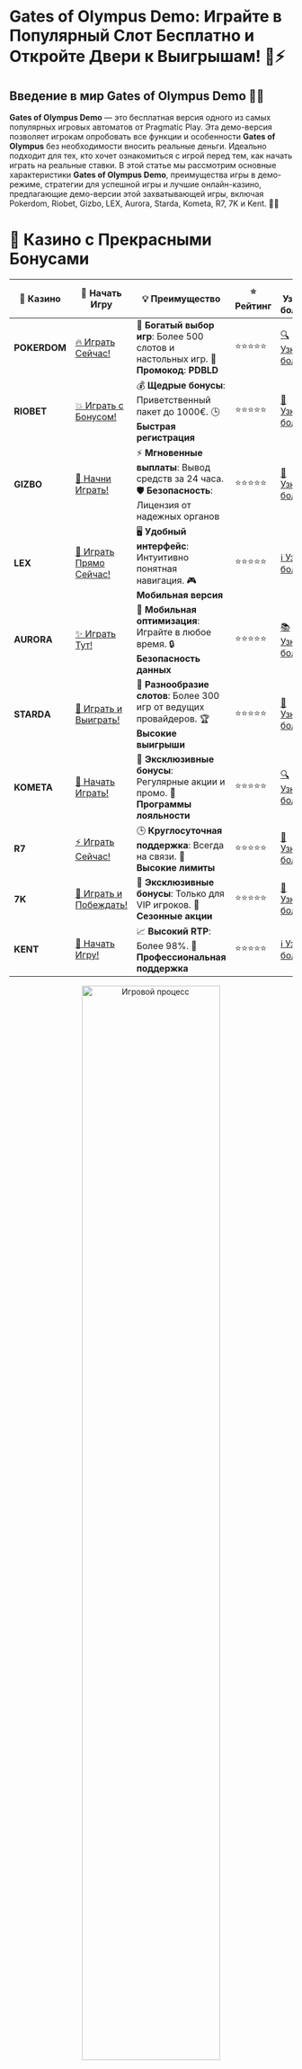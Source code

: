 # **Gates of Olympus Demo: Играйте в Популярный Слот Бесплатно и Откройте Двери к Выигрышам! 🎰⚡**

## Введение в мир **Gates of Olympus Demo** 🎲✨

**Gates of Olympus Demo** — это бесплатная версия одного из самых популярных игровых автоматов от Pragmatic Play. Эта демо-версия позволяет игрокам опробовать все функции и особенности **Gates of Olympus** без необходимости вносить реальные деньги. Идеально подходит для тех, кто хочет ознакомиться с игрой перед тем, как начать играть на реальные ставки. В этой статье мы рассмотрим основные характеристики **Gates of Olympus Demo**, преимущества игры в демо-режиме, стратегии для успешной игры и лучшие онлайн-казино, предлагающие демо-версии этой захватывающей игры, включая Pokerdom, Riobet, Gizbo, LEX, Aurora, Starda, Kometa, R7, 7K и Kent. 🚀💡

# 🌟 Казино с Прекрасными Бонусами

| 🎲 **Казино** | 🔗 **Начать Игру** | 💡 **Преимущество** | ⭐ **Рейтинг** | 🔗 **Узнать больше** | 🆕 **Новая информация** |
|--------------|---------------------|---------------------|----------------|----------------------|-------------------------|
| **POKERDOM**  | [🔥 Играть Сейчас!](https://brandplay.link/4k77v2yx) | 🎉 **Богатый выбор игр**: Более 500 слотов и настольных игр. 🎁 **Промокод**: **PDBLD** | ⭐⭐⭐⭐⭐ | [🔍 Узнать больше](https://brandplay.link/4k77v2yx) | 🏆 **Победители турниров** получают эксклюзивные подарки! |
| **RIOBET**    | [💥 Играть с Бонусом!](https://brandplay.link/7xBLTPyj) | 💰 **Щедрые бонусы**: Приветственный пакет до 1000€. 🕒 **Быстрая регистрация** | ⭐⭐⭐⭐⭐ | [📖 Узнать больше](https://brandplay.link/7xBLTPyj) | 💬 **Поддержка 24/7** для комфортной игры в любое время! |
| **GIZBO**     | [🚀 Начни Играть!](https://brandplay.link/bprXw4YV) | ⚡ **Мгновенные выплаты**: Вывод средств за 24 часа. 🛡️ **Безопасность**: Лицензия от надежных органов | ⭐⭐⭐⭐⭐ | [📝 Узнать больше](https://brandplay.link/bprXw4YV) | 🔒 **SSL-шифрование** для максимальной безопасности данных игроков. |
| **LEX**       | [💎 Играть Прямо Сейчас!](https://brandplay.link/zW4hdDFV) | 🖥️ **Удобный интерфейс**: Интуитивно понятная навигация. 🎮 **Мобильная версия** | ⭐⭐⭐⭐⭐ | [ℹ️ Узнать больше](https://brandplay.link/zW4hdDFV) | 📱 **Поддержка всех мобильных устройств** для удобства игры в любом месте. |
| **AURORA**    | [✨ Играть Тут!](https://10trafic-stat2.com/click/668546556bcc6313411604bd/6766/13032/subaccount) | 📱 **Мобильная оптимизация**: Играйте в любое время. 🔒 **Безопасность данных** | ⭐⭐⭐⭐⭐ | [📚 Узнать больше](https://10trafic-stat2.com/click/668546556bcc6313411604bd/6766/13032/subaccount) | 🌍 **Международная лицензия** на деятельность в разных странах. |
| **STARDА**    | [🎉 Играть и Выиграть!](https://brandplay.link/fB7xwRFL) | 🎰 **Разнообразие слотов**: Более 300 игр от ведущих провайдеров. 🏆 **Высокие выигрыши** | ⭐⭐⭐⭐⭐ | [🔎 Узнать больше](https://brandplay.link/fB7xwRFL) | 🎉 **Ежемесячные турниры** с крупными призами! |
| **KOMETA**    | [🎁 Начать Играть!](https://brandplay.link/8ZymQJV8) | 🎁 **Эксклюзивные бонусы**: Регулярные акции и промо. 🔄 **Программы лояльности** | ⭐⭐⭐⭐⭐ | [🔍 Узнать больше](https://brandplay.link/8ZymQJV8) | 🌟 **Персонализированные предложения** для долгосрочных игроков. |
| **R7**        | [⚡ Играть Сейчас!](https://brandplay.link/bMd3Yjsw) | 🕒 **Круглосуточная поддержка**: Всегда на связи. 💸 **Высокие лимиты** | ⭐⭐⭐⭐⭐ | [📖 Узнать больше](https://brandplay.link/bMd3Yjsw) | 🎯 **Рейтинг игроков** для лучших участников. |
| **7K**        | [🎯 Играть и Побеждать!](https://brandplay.link/BvQyFShp) | 🌟 **Эксклюзивные бонусы**: Только для VIP игроков. 🎉 **Сезонные акции** | ⭐⭐⭐⭐⭐ | [📝 Узнать больше](https://brandplay.link/BvQyFShp) | 🥇 **Особые привилегии** для постоянных игроков. |
| **KENT**      | [🔑 Начать Игру!](https://brandplay.link/Fv2WP3js) | 📈 **Высокий RTP**: Более 98%. 💼 **Профессиональная поддержка** | ⭐⭐⭐⭐⭐ | [ℹ️ Узнать больше](https://brandplay.link/Fv2WP3js) | 💬 **Поддержка на нескольких языках** для удобства игроков. |

<div align="center"> <img src="https://i.pinimg.com/originals/1d/b3/25/1db325483acbe642c6d4e6fdd73a4988.gif" alt="Игровой процесс" width="70%"> </div>
---

# 🚀 Быстрые Выигрыши и Поддержка

| 🎲 **Казино** | 🔗 **Начать Игру** | 💡 **Преимущество** | ⭐ **Рейтинг** | 🔗 **Узнать больше** | 🆕 **Новая информация** |
|--------------|---------------------|---------------------|----------------|----------------------|-------------------------|
| **GAMA**      | [🎯 Играть Прямо Сейчас!](https://brandplay.link/j6NMKsDz) | 🔍 **Интуитивный интерфейс**: Легкость использования. 🏅 **Престижные турниры** | ⭐⭐⭐⭐☆ | [🔎 Узнать больше](https://brandplay.link/j6NMKsDz) | 🏆 **Турниры с большими призами** каждый месяц. |
| **ONION**     | [💥 Играть и Выигрывать!](https://brandplay.link/zBGRVpQ9) | 🤑 **Низкие ставки**: Идеально для начинающих. 🔄 **Быстрые выводы** | ⭐⭐⭐⭐☆ | [🔍 Узнать больше](https://brandplay.link/zBGRVpQ9) | 🎮 **Казино для новичков** с простыми правилами. |
| **ЧЕМПИОН**   | [🏅 Играть в Турнире!](https://temon-gter.cfd/go/lRq?p80412p304504pcc44t17455) | 🏅 **Лояльная программа**: Награды за активность. 🎁 **Ежемесячные бонусы** | ⭐⭐⭐⭐☆ | [📖 Узнать больше](https://temon-gter.cfd/go/lRq?p80412p304504pcc44t17455) | 🥇 **Турниры и лояльность** — каждый шаг вознаграждается. |
| **VAVADA**    | [🚀 Играть Без Ожидания!](https://vavadapartner.pro/?promo=ea5c9275-6854-4505-94fc-95ab18221945-linkb2) | 🚀 **Быстрая регистрация**: Начните играть мгновенно. 🔐 **Безопасные транзакции** | ⭐⭐⭐⭐☆ | [📝 Узнать больше](https://vavadapartner.pro/?promo=ea5c9275-6854-4505-94fc-95ab18221945-linkb2) | 🏆 **Программа для новых игроков** с бонусами за регистрацию. |
| **FRIENDS**   | [🎉 Играть и Развлекаться!](https://gofriends.mba/linkb2) | 🤝 **Социальные игры**: Играйте с друзьями. 🌐 **Мультиплатформенность** | ⭐⭐⭐⭐☆ | [ℹ️ Узнать больше](https://gofriends.mba/linkb2) | 🎮 **Играйте с друзьями** и зарабатывайте бонусы за совместные действия. |
| **1WIN**      | [⚡ Играть и Выигрывать!](https://brandplay.link/smXVpBbG) | 🏆 **Спортивные ставки**: Широкий выбор видов спорта. 💵 **Высокие коэффициенты** | ⭐⭐⭐⭐☆ | [📚 Узнать больше](https://brandplay.link/smXVpBbG) | ⚽ **Бонусы на спортивные ставки** для активных игроков. |
| **DRIP**      | [💥 Играть Сразу!](https://drp-ircp01.com/c07e6a3db) | 🌐 **Инновационные игры**: Новейшие игровые технологии. 🛡️ **Высокая безопасность** | ⭐⭐⭐⭐☆ | [🔎 Узнать больше](https://drp-ircp01.com/c07e6a3db) | 🔧 **Инновационные функции** для удобства игры. |
| **JOYCASINO** | [🎰 Играть И Побеждать!](https://rpc30.call2me.pro/?/ru/registration?apkpop=0&partner=p24970p3291217pc98f) | 🎁 **Приятные бонусы**: Ежедневные акции и подарки. 🕹️ **Разнообразие игр** | ⭐⭐⭐⭐☆ | [🔍 Узнать больше](https://rpc30.call2me.pro/?/ru/registration?apkpop=0&partner=p24970p3291217pc98f) | 🎉 **Щедрые фриспины** для новых игроков. |
| **PLAYFORTUNA** | [🔥 Играть С Бонусом!](https://fortunapromo.net/alt/playfortuna/registration?0dc4a9362a71feb7e3f165fb8e766f70) | 🎉 **Регулярные акции**: Бонусы, фриспины и многое другое. 🏅 **Турниры** | ⭐⭐⭐⭐☆ | [📚 Узнать больше](https://fortunapromo.net/alt/playfortuna/registration?0dc4a9362a71feb7e3f165fb8e766f70) | 🎯 **Выгодные предложения** на популярные игры. |
| **SYKAA**     | [💸 Играть Сейчас!](https://s-two-way.com/?source=linkb2&pid=30697) | 💸 **Доступные ставки**: Идеально для новичков. 🎁 **Щедрые бонусы** | ⭐⭐⭐⭐☆ | [🔍 Узнать больше](https://s-two-way.com/?source=linkb2&pid=30697) | 💥 **Акции с большими бонусами** для новичков и опытных игроков. |

<div align="center"> <img src="https://schaeffers-cdn.s3.amazonaws.com/images/default-source/schaeffers-cdn-images/default-images/sectors/bigstock-casino-gambling-concept-with-f-369012793.jpg?sfvrsn=493ad806_4" alt="Игровой процесс" width="70%"> </div>
---

# 💸 Казино с Привлекательными Программами Лояльности

| 🎲 **Казино** | 🔗 **Начать Игру** | 💡 **Преимущество** | ⭐ **Рейтинг** | 🔗 **Узнать больше** | 🆕 **Новая информация** |
|--------------|---------------------|---------------------|----------------|----------------------|-------------------------|
| **KOMETA**    | [🎯 Начни Играть!](https://brandplay.link/8ZymQJV8) | 🎁 **Эксклюзивные бонусы**: Регулярные акции и промо. 🔄 **Программы лояльности** | ⭐⭐⭐⭐⭐ | [🔍 Узнать больше](https://brandplay.link/8ZymQJV8) | 🌟 **Персонализированные предложения** для долгосрочных игроков. |
| **1Xslots**   | [🏅 Играть Прямо Сейчас!](https://brandplay.link/hSB1khtr) | 🎉 **Множество акций**: Еженедельные бонусы и турниры. 🛡️ **Безопасность** | ⭐⭐⭐⭐⭐ | [📚 Узнать больше](https://brandplay.link/hSB1khtr) | 🏅 **Награды за активность**: участники программы лояльности получают специальные привилегии. |
| **R7**        | [🚀 Играть Сейчас!](https://brandplay.link/bMd3Yjsw) | 🕒 **Круглосуточная поддержка**: Всегда на связи. 💸 **Высокие лимиты** | ⭐⭐⭐⭐⭐ | [📖 Узнать больше](https://brandplay.link/bMd3Yjsw) | 💬 **VIP-поддержка** для постоянных игроков с приоритетом. |

<div align="center"> <img src="https://i.pinimg.com/originals/1d/b3/25/1db325483acbe642c6d4e6fdd73a4988.gif" alt="Игровой процесс" width="70%"> </div>
---

---

## Основные характеристики **Gates of Olympus Demo** 🧐🔍

### 1. **Тематика и дизайн** 🎨⚡

**Gates of Olympus** переносит игроков в мифологический мир Олимпа, где они встречаются с Зевсом и другими божествами. Яркий и красочный дизайн, сочетающий мифологические элементы с современными визуальными эффектами, создает захватывающую атмосферу, которая привлекает внимание игроков. Демо-версия сохраняет все визуальные и звуковые эффекты оригинальной игры, позволяя полностью погрузиться в игровой процесс.

### 2. **Механика игры** 🎰🔄

Игра работает на основе системы кластерных выигрышей, где выигрыши формируются за совпадение восьми или более одинаковых символов в любом месте на экране. **Gates of Olympus** использует стандартные 6 барабанов и 5 рядов с возможностью выпадения символов в любом месте, что делает игровой процесс более динамичным и непредсказуемым. Демо-версия позволяет игрокам ознакомиться с механикой игры и понять, как формируются выигрыши.

### 3. **Бонусные функции** 🎁✨

- **Free Spins (Бесплатные вращения)**: При выпадении четырех или более символов разброса (Scatter) активируется бонусный раунд с 15 бесплатными вращениями.
- **Мультипликаторы**: Во время бонусного раунда все выигрыши умножаются на 2, 3 или 5, что значительно увеличивает потенциальные призы.
- **Tumble Feature**: После каждого выигрыша выигравшие символы исчезают, а новые символы падают сверху, что может привести к цепочке выигрышей в одной спиновке.

### 4. **Процент возврата игроку (RTP)** 📈🔢

**RTP** **Gates of Olympus Demo** составляет около 96.50%, что делает её одной из наиболее выгодных игр для игроков, стремящихся к высоким выплатам. Демо-версия позволяет оценить RTP и понять, как часто игра возвращает деньги игроку.

---

## Преимущества игры в **Gates of Olympus Demo** 🏆⚡

### 1. **Безрисковая игра** 🆓✔️

**Gates of Olympus Demo** позволяет наслаждаться игрой без риска потерять реальные деньги. Это отличный способ протестировать игру и понять её механику перед тем, как начать играть на реальные ставки.

### 2. **Ознакомление с механикой игры** 🎮📚

Демо-версия даёт возможность полностью ознакомиться с игровыми функциями, бонусами и таблицей выплат, что помогает лучше понять, как работает слот и какие стратегии можно применять для увеличения шансов на выигрыш.

### 3. **Развитие игровых навыков** 💡🎯

Игроки могут использовать демо-режим для отработки различных стратегий ставок и управления банкроллом, что поможет им более эффективно играть в реальной версии игры.

### 4. **Разнообразие игр** 🎨🎰

Большинство онлайн-казино предлагают широкий выбор демо-слотов, включая **Gates of Olympus Demo**, что позволяет игрокам исследовать различные темы и стили игр без необходимости вкладывать деньги.

---

## Лучшие онлайн-казино для игры в **Gates of Olympus Demo** 🏅🎲

### 1. **Pokerdom** 🏆🎰

#### Основные характеристики:
- **Лицензия:** Curacao eGaming
- **Ассортимент игр:** Слоты, покер, рулетка, живое казино
- **Бонусы:** Приветственный бонус до $500 + 100 бесплатных спинов
- **Методы оплаты:** Банковские карты, электронные кошельки, криптовалюты
- **Поддержка клиентов:** 24/7 через чат и электронную почту

#### Преимущества:
- **Интеграция с покерной платформой:** Идеально подходит для любителей покера.
- **Широкий выбор игр:** Включая **Gates of Olympus Demo**.
- **Высокие лимиты на ставки и быстрые выплаты:** Подходит для игроков с крупными бюджетами.
- **Быстрые выплаты:** Эффективная система вывода средств.

### 2. **Riobet** 🎮💎

#### Основные характеристики:
- **Лицензия:** Malta Gaming Authority (MGA)
- **Ассортимент игр:** Слоты, настольные игры, спортивные ставки, живое казино
- **Бонусы:** Приветственный пакет до €1000 + 200 бесплатных спинов
- **Методы оплаты:** Visa, MasterCard, PayPal, Skrill
- **Поддержка клиентов:** Чат и телефон

#### Преимущества:
- **Интеграция спортивных ставок и казино:** Идеально для тех, кто любит ставить на спорт.
- **Высокое качество обслуживания клиентов:** Профессиональная и быстрая поддержка.
- **Регулярные акции и турниры:** Повышают шансы на выигрыш и делают игру более интересной.
- **Надежность и безопасность:** Лицензия MGA гарантирует честность игр.

### 3. **Gizbo** 💰🎉

#### Основные характеристики:
- **Лицензия:** UK Gambling Commission
- **Ассортимент игр:** Слоты, рулетка, блэкджек, живое казино
- **Бонусы:** Приветственный бонус до £500 + 50 бесплатных спинов
- **Методы оплаты:** Банковские карты, электронные кошельки, криптовалюты
- **Поддержка клиентов:** 24/7 через чат и электронную почту

#### Преимущества:
- **Многообразие игр от топовых провайдеров:** Отличный выбор для всех типов игроков.
- **Быстрые выплаты и разнообразные методы депозита:** Удобство и скорость транзакций.
- **Надежная система безопасности:** Современные технологии шифрования данных.
- **Программа лояльности:** Вознаграждения для постоянных игроков.

### 4. **LEX** 🦁✨

#### Основные характеристики:
- **Лицензия:** Curacao eGaming
- **Ассортимент игр:** Слоты, покер, рулетка, живое казино
- **Бонусы:** Приветственный бонус до $300 + 150 бесплатных спинов
- **Методы оплаты:** Visa, MasterCard, Neteller, Skrill
- **Поддержка клиентов:** 24/7 через чат и электронную почту

#### Преимущества:
- **Оптимизировано для мобильных устройств:** Отличная работа на смартфонах и планшетах.
- **Большой выбор игр от ведущих провайдеров:** Включая популярные демо-слоты.
- **Отличное качество графики и интерфейса:** Удобный и привлекательный дизайн.
- **Высокие лимиты на ставки:** Подходит для хайроллеров.

### 5. **Aurora** 🏅🎲

#### Основные характеристики:
- **Лицензия:** Malta Gaming Authority (MGA)
- **Ассортимент игр:** Слоты, настольные игры, видеопокер, живое казино
- **Бонусы:** Приветственный бонус до €400 + 100 бесплатных спинов
- **Методы оплаты:** Банковские карты, электронные кошельки, банковские переводы
- **Поддержка клиентов:** Чат и электронная почта

#### Преимущества:
- **Один из старейших и самых надёжных операторов:** Высокий уровень доверия среди игроков.
- **Инновационные игры и эксклюзивные предложения:** Постоянное обновление ассортимента.
- **Высокие лимиты на ставки и быстрые выплаты:** Подходит для игроков, желающих делать крупные ставки.
- **Быстрые выплаты:** Эффективная система обработки запросов на вывод.

### 6. **Starda** 🎰🦊

#### Основные характеристики:
- **Лицензия:** Curacao eGaming
- **Ассортимент игр:** Слоты, рулетка, блэкджек, живое казино
- **Бонусы:** Приветственный бонус до $250 + 75 бесплатных спинов
- **Методы оплаты:** Visa, MasterCard, Skrill, Neteller
- **Поддержка клиентов:** 24/7 через чат и электронную почту

#### Преимущества:
- **Интерактивная игровая платформа с миссиями и наградами:** Увлекательный игровой процесс.
- **Широкий выбор игр от топовых провайдеров:** Высококачественные слоты и настольные игры.
- **Отличное обслуживание клиентов и быстрая поддержка:** Профессиональная и оперативная помощь.
- **Надежность и безопасность:** Современные технологии защиты данных.

### 7. **Kometa** 🎮💎

#### Основные характеристики:
- **Лицензия:** Malta Gaming Authority (MGA)
- **Ассортимент игр:** Слоты, покер, рулетка, живое казино
- **Бонусы:** Приветственный бонус до $600 + 200 бесплатных спинов
- **Методы оплаты:** Банковские карты, электронные кошельки, криптовалюты
- **Поддержка клиентов:** 24/7 через чат и электронную почту

#### Преимущества:
- **Большой выбор слотов и настольных игр:** Подходит для игроков с разными предпочтениями.
- **Поддержка криптовалют для быстрого вывода средств:** Удобство и скорость транзакций.
- **Регулярные акции и бонусы для постоянных игроков:** Повышают шансы на выигрыш.
- **Высокие стандарты безопасности:** Защита личных и финансовых данных.

### 8. **R7** 🐼👑

#### Основные характеристики:
- **Лицензия:** Malta Gaming Authority (MGA)
- **Ассортимент игр:** Слоты, настольные игры, видеопокер, живое казино
- **Бонусы:** Приветственный бонус до €500 + 150 бесплатных спинов
- **Методы оплаты:** Visa, MasterCard, Skrill, Neteller
- **Поддержка клиентов:** 24/7 через чат и электронную почту

#### Преимущества:
- **Удобный интерфейс и приятный дизайн:** Легкость навигации и эстетика.
- **Высокие стандарты безопасности и честности:** Надежные технологии шифрования.
- **Программа лояльности и VIP-услуги:** Вознаграждения для постоянных игроков.
- **Большой выбор игр от проверенных провайдеров:** Высокое качество игрового процесса.

### 9. **7K** 🎲💼

#### Основные характеристики:
- **Лицензия:** UK Gambling Commission
- **Ассортимент игр:** Слоты, рулетка, блэкджек, живое казино
- **Бонусы:** Приветственный бонус до £700 + 300 бесплатных спинов
- **Методы оплаты:** Банковские карты, электронные кошельки, банковские переводы
- **Поддержка клиентов:** Чат и телефон

#### Преимущества:
- **Интеграция спортивных ставок и казино:** Идеально для любителей спорта и азартных игр.
- **Широкий выбор демо-слотов и провайдеров:** Большой ассортимент и высокое качество игр.
- **Надёжное и быстрое обслуживание:** Эффективная поддержка клиентов.
- **Высокие лимиты на ставки:** Подходит для хайроллеров.

### 10. **Kent** 🎰🔄

#### Основные характеристики:
- **Лицензия:** Malta Gaming Authority (MGA)
- **Ассортимент игр:** Слоты, настольные игры, видеопокер, живое казино
- **Бонусы:** Приветственный бонус до €600 + 250 бесплатных спинов
- **Методы оплаты:** Visa, MasterCard, Skrill, Neteller, криптовалюты
- **Поддержка клиентов:** 24/7 через чат и электронную почту

#### Преимущества:
- **Современный дизайн и удобный интерфейс:** Привлекательная и интуитивно понятная платформа.
- **Большой выбор игр от проверенных провайдеров:** Высокое качество игрового процесса.
- **Высокие лимиты на депозиты и быстрые выплаты:** Удобство и эффективность транзакций.
- **Регулярные акции и бонусы:** Повышают шансы на выигрыш и делают игру более интересной.

---

## Как играть в **Gates of Olympus Demo** бесплатно? 🧠💡

### 1. Регистрация в онлайн-казино 🏢✅

Для начала игры в демо-версии **Gates of Olympus** необходимо зарегистрироваться в одном из лучших онлайн-казино, таких как Pokerdom, Riobet или Gizbo. Регистрация обычно требует предоставления основных данных, таких как имя, адрес электронной почты и номер телефона.

### 2. Выбор демо-слота 🎰🆓

После регистрации перейдите в раздел "Демо-игры" или "Бесплатные слоты" и выберите **Gates of Olympus Demo**. Это позволит вам начать играть без использования реальных средств.

### 3. Настройка ставок и начало игры 🎮🔄

Установите желаемый размер ставки и начните вращения барабанов. В демо-режиме используется виртуальная валюта, что позволяет играть без риска.

### 4. Изучение механики и бонусных функций 📚✨

Используйте демо-режим для изучения бонусных раундов, специальных символов и других особенностей слота. Это поможет вам лучше понять, как работает игра и как максимизировать свои выигрыши.

---

## Преимущества игры в **Gates of Olympus Demo** 🏆⚡

### 1. Бесплатный доступ к играм 🆓✔️

Играйте в любимые слоты без необходимости вкладывать реальные деньги. Это отличный способ ознакомиться с игрой и её особенностями.

### 2. Возможность изучить новые игры 🎮📚

Откройте для себя **Gates of Olympus** и другие слоты без финансовых затрат. Демо-режим позволяет протестировать различные игры и выбрать те, которые вам нравятся больше всего.

### 3. Тестирование стратегий 💡🎯

Применяйте и проверяйте различные стратегии ставок в демо-режиме. Это поможет вам разработать эффективные методы игры для реальных ставок.

### 4. Развлечение и удовольствие 🎉✨

Наслаждайтесь игровым процессом и получайте удовольствие от игры без давления и финансовых рисков. Демо-версия позволяет расслабиться и просто весело провести время.

---

## Безопасность и ответственность при игре в **Gates of Olympus Demo** 🔒🛡️

### 1. Выбор надежного казино 🏢✅

Убедитесь, что выбранное казино имеет действующую лицензию от авторитетного регулятора и положительные отзывы от игроков. Это гарантирует безопасность ваших данных и честность игр.

### 2. Играйте ответственно 🧘‍♂️🕰️

Хотя демо-версия не требует вложений, важно контролировать время, проведённое за игрой. Установите для себя лимиты и придерживайтесь их, чтобы избежать игровой зависимости.

### 3. Использование инструментов самоконтроля 📅⏰

Многие онлайн-казино предлагают инструменты для установки лимитов по времени и активности. Используйте эти инструменты, чтобы поддерживать контроль над своей игрой и предотвращать возможные проблемы.

---

## Заключение: Играйте в **Gates of Olympus Demo** и откройте двери к большим выигрышам! 🏁🎉

**Gates of Olympus Demo** предоставляет отличный способ познакомиться с одной из самых популярных игр от Pragmatic Play без риска потерять деньги. Используйте демо-режим для изучения механики игры, разработки стратегий и наслаждения игровым процессом. Выбирайте лучшие онлайн-казино, такие как Pokerdom, Riobet и Gizbo, чтобы получить качественный игровой опыт и подготовиться к игре на реальные ставки. Играйте ответственно и удачи вам в мире **Gates of Olympus**! 🍀💰🎰

---

## Часто задаваемые вопросы (FAQ) ❓📚

### 1. Что такое **Gates of Olympus Demo**? 🎰🌐

**Gates of Olympus Demo** — это бесплатная версия игрового автомата **Gates of Olympus** от Pragmatic Play, которая позволяет играть без использования реальных денег. Это идеальный способ ознакомиться с игрой и её функциями перед началом игры на реальные ставки.

### 2. Как получить доступ к **Gates of Olympus Demo**? 🆓🎮

Зарегистрируйтесь в одном из лучших онлайн-казино, таких как Pokerdom, Riobet или Gizbo, перейдите в раздел "Демо-игры" или "Бесплатные слоты" и выберите **Gates of Olympus Demo**. Игра доступна для бесплатного тестирования без необходимости внесения депозита.

### 3. Можно ли выиграть реальные деньги, играя в **Gates of Olympus Demo**? 💸❌

Нет, выигрыши в демо-режиме не имеют реальной денежной стоимости. Это просто способ ознакомиться с игрой и её особенностями перед игрой на реальные деньги.

### 4. Какие преимущества у **Gates of Olympus Demo**? 💡🎁

Бесплатный доступ к игре, возможность изучить механику и бонусные функции, тестирование стратегий и получение удовольствия от игры без финансовых рисков. Демо-версия позволяет игрокам лучше подготовиться к игре на реальные ставки.

### 5. Какие бонусные функции доступны в **Gates of Olympus Demo**? 🎁✨

**Gates of Olympus Demo** включает бесплатные спины, мультипликаторы и функцию Tumble, которые позволяют игрокам испытать все основные бонусные функции игры без риска потерять деньги.

---

**Наслаждайтесь игрой и удачи вам в мире Gates of Olympus Demo! 🎰💎✨**
